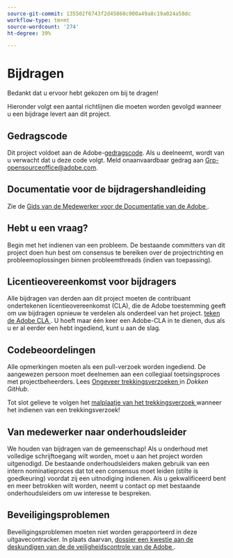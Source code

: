 ```yaml
---
source-git-commit: 135502f6743f2d45860c900a49a8c19a024a58dc
workflow-type: tm+mt
source-wordcount: '274'
ht-degree: 39%

---
```

# Bijdragen

Bedankt dat u ervoor hebt gekozen om bij te dragen!

Hieronder volgt een aantal richtlijnen die moeten worden gevolgd wanneer u een bijdrage levert aan dit project.

## Gedragscode

Dit project voldoet aan de Adobe-[gedragscode](code-of-conduct.md). Als u deelneemt, 
wordt van u verwacht dat u deze code volgt. Meld onaanvaardbaar gedrag aan
[Grp-opensourceoffice@adobe.com](mailto:Grp-opensourceoffice@adobe.com).

## Documentatie voor de bijdragershandleiding

Zie de [ Gids van de Medewerker voor de Documentatie van de Adobe ](https://experienceleague.adobe.com/nl/docs/contributor/contributor-guide/introduction).

## Hebt u een vraag?

Begin met het indienen van een probleem. De bestaande committers van dit project doen hun best om 
consensus te bereiken over de projectrichting en probleemoplossingen binnen probleemthreads
(indien van toepassing).

## Licentieovereenkomst voor bijdragers

Alle bijdragen van derden aan dit project moeten de contribuant ondertekenen
licentieovereenkomst (CLA), die de Adobe toestemming geeft om uw bijdragen opnieuw te verdelen
als onderdeel van het project. [ teken de Adobe CLA ](https://opensource.adobe.com/cla.html). U
hoeft maar één keer een Adobe-CLA in te dienen, dus als u er al eerder een hebt ingediend,
kunt u aan de slag.

## Codebeoordelingen

Alle opmerkingen moeten als een pull-verzoek worden ingediend. De aangewezen persoon moet deelnemen aan een collegiaal toetsingsproces met projectbeheerders. Lees [ Ongeveer trekkingsverzoeken ](https://docs.github.com/en/pull-requests/collaborating-with-pull-requests/proposing-changes-to-your-work-with-pull-requests/about-pull-requests) in _Dokken GitHub_.

Tot slot gelieve te volgen het [ malplaatje van het trekkingsverzoek ](PULL_REQUEST_TEMPLATE.md) wanneer
het indienen van een trekkingsverzoek!

## Van medewerker naar onderhoudsleider

We houden van bijdragen van de gemeenschap! Als u onderhoud met volledige schrijftoegang wilt worden, moet u aan het project worden uitgenodigd. De bestaande onderhoudsleiders maken gebruik van een intern nominatieproces dat tot een consensus moet leiden (stilte is goedkeuring) voordat zij een uitnodiging indienen. Als u gekwalificeerd bent en meer betrokken wilt worden, neemt u contact op met bestaande onderhoudsleiders om uw interesse te bespreken.

## Beveiligingsproblemen

Beveiligingsproblemen moeten niet worden gerapporteerd in deze uitgavecontracker. In plaats daarvan, [ dossier een kwestie aan de deskundigen van de de veiligheidscontrole van de Adobe ](https://helpx.adobe.com/nl/security/alertus.html).
